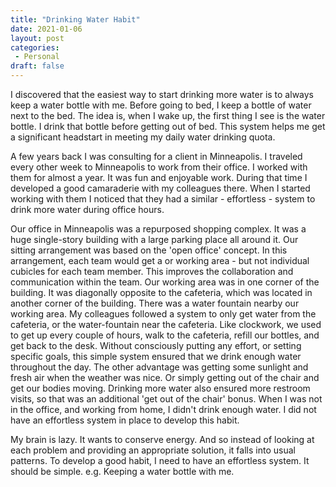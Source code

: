 ```yaml
---
title: "Drinking Water Habit"
date: 2021-01-06
layout: post
categories:
 - Personal
draft: false
---
```

I discovered that the easiest way to start drinking more water is to always keep a water bottle with me. Before going to bed, I keep a bottle of water next to the bed. The idea is, when I wake up, the first thing I see is the water bottle. I drink that bottle before getting out of bed. This system helps me get a significant headstart in meeting my daily water drinking quota. 

A few years back I was consulting for a client in Minneapolis. I traveled every other week to Minneapolis to work from their office. I worked with them for almost a year. It was fun and enjoyable work.  During that time I developed a good camaraderie with my colleagues there. When I started working with them I noticed that they had a similar - effortless - system to drink more water during office hours.

Our office in Minneapolis was a repurposed shopping complex. It was a huge single-story building with a large parking place all around it. Our sitting arrangement was based on the 'open office' concept. In this arrangement, each team would get a or working area - but not individual cubicles for each team member. This improves the collaboration and communication within the team. Our working area was in one corner of the building. It was diagonally opposite to the cafeteria, which was located in another corner of the building. There was a water fountain nearby our working area. My colleagues followed a system to only get water from the cafeteria, or the water-fountain near the cafeteria. Like clockwork, we used to get up every couple of hours, walk to the cafeteria, refill our bottles, and get back to the desk. Without consciously putting any effort, or setting specific goals, this simple system ensured that we drink enough water throughout the day. The other advantage was getting some sunlight and fresh air when the weather was nice. Or simply getting out of the chair and get our bodies moving. Drinking more water also ensured more restroom visits, so that was an additional 'get out of the chair' bonus. When I was not in the office, and working from home, I didn't drink enough water. I did not have an effortless system in place to develop this habit.

My brain is lazy. It wants to conserve energy. And so instead of looking at each problem and providing an appropriate solution, it falls into usual patterns. To develop a good habit, I need to have an effortless system. It should be simple. e.g. Keeping a water bottle with me.
